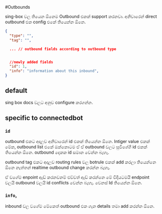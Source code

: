 #Outbounds

sing-box වල තියෙන ඕනෙම Outbound එකක් support කරනවා. අනිවාරෙන් direct outbound එක config එකේ තියෙන්න ඕනෙ.

```json
{
  "type": "",
  "tag": "",

  ... // outbound fields according to outbound type


  //newly added fields
  "id": 1,
  "info": "information about this inbound",
}
```

## default

sing box docs වලට අනුව configure කරගන්න.

## specific to connectedbot

### **`id`**

outbound එකට අදාලව අනිවාරෙන් id එකක් තියෙන්න ඕනෙ. Intiger value එකක් මේක, outbound list එකේ ඔක්කොටම ඒ ඒ outbound වලට සුවිශේශි id එකක් තියෙන්න ඕනෙ.
outbound දෙකක id සමාන වෙන්න බැහැ.

outbound tag එකට අදාලව routing rules වල botrule එකක් add කරලා තියෙන්නෙ ඕනෙ නැත්තන් realtime outbound change කරන්න බැහැ.

ඒ වගේම enpoint ඇඩ් කරනවනම් එව්වත් ඇඩ් කරන්නෙ මේ විදියටමයි endpoint වලයි outbound වලයි id conflicts වෙන්න බැහැ. වෙනස් Id තියෙන්න ඕනෙ.

### **`info`**,

inbound වල වගේම මේකෙත් outbound එක ගැන details තමා add කරන්න ඕනෙ.
